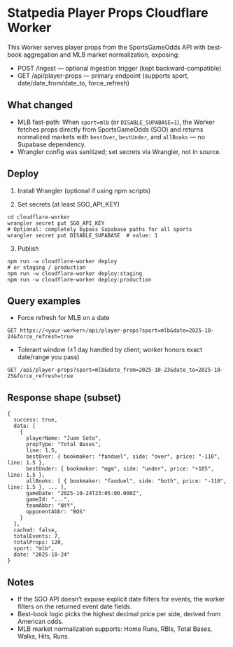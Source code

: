 # Statpedia Player Props Cloudflare Worker

This Worker serves player props from the SportsGameOdds API with best-book aggregation and MLB market normalization, exposing:

- POST /ingest — optional ingestion trigger (kept backward-compatible)
- GET /api/player-props — primary endpoint (supports sport, date/date_from/date_to, force_refresh)

## What changed

- MLB fast-path: When `sport=mlb` (or `DISABLE_SUPABASE=1`), the Worker fetches props directly from SportsGameOdds (SGO) and returns normalized markets with `bestOver`, `bestUnder`, and `allBooks` — no Supabase dependency.
- Wrangler config was sanitized; set secrets via Wrangler, not in source.

## Deploy

1) Install Wrangler (optional if using npm scripts)

2) Set secrets (at least SGO_API_KEY)

```
cd cloudflare-worker
wrangler secret put SGO_API_KEY
# Optional: completely bypass Supabase paths for all sports
wrangler secret put DISABLE_SUPABASE  # value: 1
```

3) Publish

```
npm run -w cloudflare-worker deploy
# or staging / production
npm run -w cloudflare-worker deploy:staging
npm run -w cloudflare-worker deploy:production
```

## Query examples

- Force refresh for MLB on a date
```
GET https://<your-worker>/api/player-props?sport=mlb&date=2025-10-24&force_refresh=true
```
- Tolerant window (±1 day handled by client; worker honors exact date/range you pass)
```
GET /api/player-props?sport=mlb&date_from=2025-10-23&date_to=2025-10-25&force_refresh=true
```

## Response shape (subset)

```
{
  success: true,
  data: [
    {
      playerName: "Juan Soto",
      propType: "Total Bases",
      line: 1.5,
      bestOver: { bookmaker: "fanduel", side: "over", price: "-110", line: 1.5 },
      bestUnder: { bookmaker: "mgm", side: "under", price: "+105", line: 1.5 },
      allBooks: [ { bookmaker: "fanduel", side: "both", price: "-110", line: 1.5 }, ... ],
      gameDate: "2025-10-24T23:05:00.000Z",
      gameId: "...",
      teamAbbr: "NYY",
      opponentAbbr: "BOS"
    }
  ],
  cached: false,
  totalEvents: 7,
  totalProps: 120,
  sport: "mlb",
  date: "2025-10-24"
}
```

## Notes
- If the SGO API doesn’t expose explicit date filters for events, the worker filters on the returned event date fields.
- Best-book logic picks the highest decimal price per side, derived from American odds.
- MLB market normalization supports: Home Runs, RBIs, Total Bases, Walks, Hits, Runs.
